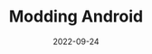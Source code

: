 ---
title: "Modding Android"
date: "2022-09-24"
description: "modding android"
ShowToc: true
ShowBreadCrumbs: false
TocOpen: false
---